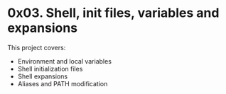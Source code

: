 # 0x03. Shell, init files, variables and expansions

This project covers:
- Environment and local variables
- Shell initialization files
- Shell expansions
- Aliases and PATH modification

